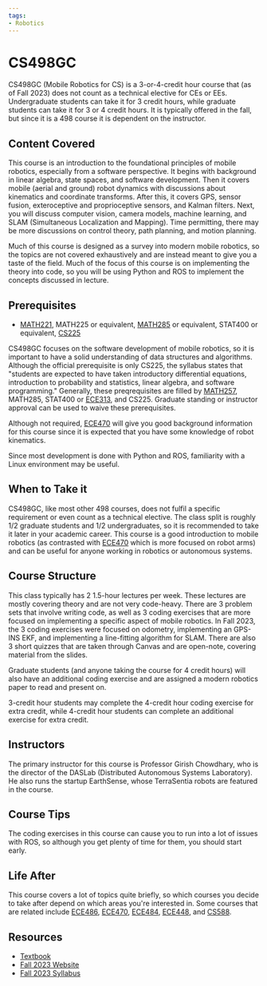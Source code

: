 ```yaml
---
tags:
- Robotics
---
```

# CS498GC

CS498GC (Mobile Robotics for CS) is a 3-or-4-credit hour course that (as of Fall 2023) does not count as a technical elective for CEs or EEs. Undergraduate students can take it for 3 credit hours, while graduate students can take it for 3 or 4 credit hours. It is typically offered in the fall, but since it is a 498 course it is dependent on the instructor.

## Content Covered

This course is an introduction to the foundational principles of mobile robotics, especially from a software perspective. It begins with background in linear algebra, state spaces, and software development. Then it covers mobile (aerial and ground) robot dynamics with discussions about kinematics and coordinate transforms. After this, it covers GPS, sensor fusion, exteroceptive and proprioceptive sensors, and Kalman filters. Next, you will discuss computer vision, camera models, machine learning, and SLAM (Simultaneous Localization and Mapping). Time permitting, there may be more discussions on control theory, path planning, and motion planning.

Much of this course is designed as a survey into modern mobile robotics, so the topics are not covered exhaustively and are instead meant to give you a taste of the field. Much of the focus of this course is on implementing the theory into code, so you will be using Python and ROS to implement the concepts discussed in lecture.

## Prerequisites

- [MATH221](../MATH%20Course%20Offerings/MATH221.md), MATH225 or equivalent, [MATH285](../MATH%20Course%20Offerings/MATH285.md) or equivalent, STAT400 or equivalent, [CS225](./CS225.md)

CS498GC focuses on the software development of mobile robotics, so it is important to have a solid understanding of data structures and algorithms. Although the official prerequisite is only CS225, the syllabus states that "students are expected to have taken introductory differential equations, introduction to probability and statistics, linear algebra, and software programming." Generally, these preqrequisites are filled by [MATH257](../MATH%20Course%20Offerings/MATH257.md), MATH285, STAT400 or [ECE313](../ECE%20Course%20Offerings/ECE313.md), and CS225. Graduate standing or instructor approval can be used to waive these prerequisites.

Although not required, [ECE470](../ECE%20Course%20Offerings/ECE470.md) will give you good background information for this course since it is expected that you have some knowledge of robot kinematics.

Since most development is done with Python and ROS, familiarity with a Linux environment may be useful.

## When to Take it

CS498GC, like most other 498 courses, does not fulfil a specific requirement or even count as a technical elective. The class split is roughly 1/2 graduate students and 1/2 undergraduates, so it is recommended to take it later in your academic career. This course is a good introduction to mobile robotics (as contrasted with [ECE470](../ECE%20Course%20Offerings/ECE470.md) which is more focused on robot arms) and can be useful for anyone working in robotics or autonomous systems.

## Course Structure

This class typically has 2 1.5-hour lectures per week. These lectures are mostly covering theory and are not very code-heavy. There are 3 problem sets that involve writing code, as well as 3 coding exercises that are more focused on implementing a specific aspect of mobile robotics. In Fall 2023, the 3 coding exercises were focused on odometry, implementing an GPS-INS EKF, and implementing a line-fitting algorithm for SLAM. There are also 3 short quizzes that are taken through Canvas and are open-note, covering material from the slides.

Graduate students (and anyone taking the course for 4 credit hours) will also have an additional coding exercise and are assigned a modern robotics paper to read and present on.

3-credit hour students may complete the 4-credit hour coding exercise for extra credit, while 4-credit hour students can complete an additional exercise for extra credit.

## Instructors

The primary instructor for this course is Professor Girish Chowdhary, who is the director of the DASLab (Distributed Autonomous Systems Laboratory). He also runs the startup EarthSense, whose TerraSentia robots are featured in the course.

## Course Tips

The coding exercises in this course can cause you to run into a lot of issues with ROS, so although you get plenty of time for them, you should start early.

## Life After

This course covers a lot of topics quite briefly, so which courses you decide to take after depend on which areas you're interested in. Some courses that are related include [ECE486](../ECE%20Course%20Offerings/ECE486.md), [ECE470](../ECE%20Course%20Offerings/ECE470.md), [ECE484](../ECE%20Course%20Offerings/ECE484.md), [ECE448](../ECE%20Course%20Offerings/ECE448.md), and [CS588](./CS588.md).

## Resources

- [Textbook](https://i-share-uiu.primo.exlibrisgroup.com/permalink/01CARLI_UIU/gpjosq/alma99955006309205899)
- [Fall 2023 Website](http://daslab.illinois.edu/coursesfall2023.html#cs498)
- [Fall 2023 Syllabus](https://uofi.app.box.com/s/ag4j39jnall7g5lr3xvrxb771cf6hnpb)
